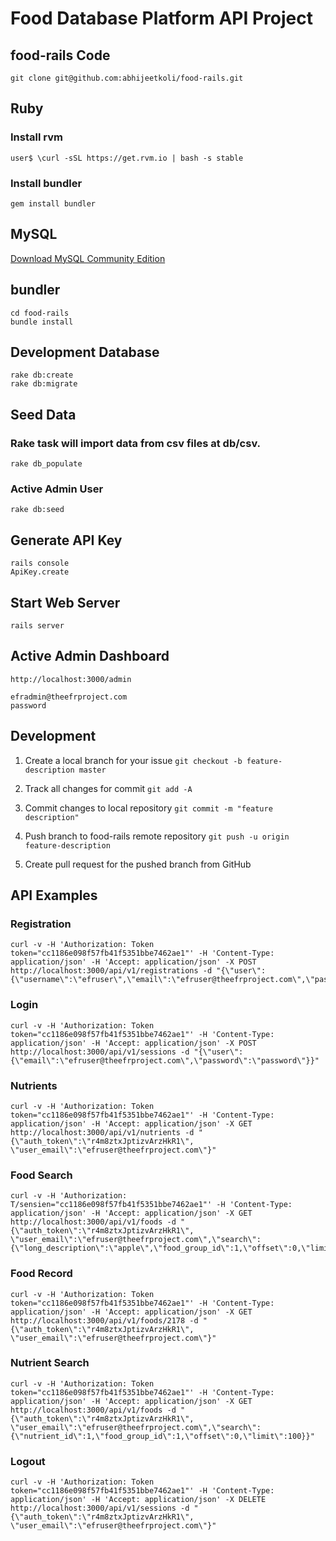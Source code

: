 # Food Database Platform API Project

## food-rails Code
	git clone git@github.com:abhijeetkoli/food-rails.git

## Ruby 

### Install rvm

	user$ \curl -sSL https://get.rvm.io | bash -s stable

### Install bundler

	gem install bundler

## MySQL

[Download MySQL Community Edition](http://www.oracle.com/us/products/mysql/mysqlcommunityserver/overview/index.html)

## bundler
	
	cd food-rails
	bundle install
	
## Development Database
	
	rake db:create
	rake db:migrate

## Seed Data

### Rake task will import data from csv files at db/csv.
	
	rake db_populate

### Active Admin User

	rake db:seed

## Generate API Key
	
	rails console
	ApiKey.create


## Start Web Server

	rails server

## Active Admin Dashboard

	http://localhost:3000/admin

	efradmin@theefrproject.com
	password

## Development

1. Create a local branch for your issue
	`git checkout -b feature-description master`

2. Track all changes for commit
	`git add -A`

3. Commit changes to local repository
	`git commit -m "feature description"`
	
3. Push branch to food-rails remote repository
	`git push -u origin feature-description`	

4. Create pull request for the pushed branch from GitHub

## API Examples

### Registration
	
	curl -v -H 'Authorization: Token token="cc1186e098f57fb41f5351bbe7462ae1"' -H 'Content-Type: application/json' -H 'Accept: application/json' -X POST http://localhost:3000/api/v1/registrations -d "{\"user\":{\"username\":\"efruser\",\"email\":\"efruser@theefrproject.com\",\"password\":\"password\",\"password_confirmation\":\"password\"}}"

### Login

	curl -v -H 'Authorization: Token token="cc1186e098f57fb41f5351bbe7462ae1"' -H 'Content-Type: application/json' -H 'Accept: application/json' -X POST http://localhost:3000/api/v1/sessions -d "{\"user\":{\"email\":\"efruser@theefrproject.com\",\"password\":\"password\"}}"

### Nutrients

	curl -v -H 'Authorization: Token token="cc1186e098f57fb41f5351bbe7462ae1"' -H 'Content-Type: application/json' -H 'Accept: application/json' -X GET http://localhost:3000/api/v1/nutrients -d "{\"auth_token\":\"r4m8ztxJptizvArzHkR1\", \"user_email\":\"efruser@theefrproject.com\"}"

### Food Search

	curl -v -H 'Authorization: T/sensien="cc1186e098f57fb41f5351bbe7462ae1"' -H 'Content-Type: application/json' -H 'Accept: application/json' -X GET http://localhost:3000/api/v1/foods -d "{\"auth_token\":\"r4m8ztxJptizvArzHkR1\", \"user_email\":\"efruser@theefrproject.com\",\"search\":{\"long_description\":\"apple\",\"food_group_id\":1,\"offset\":0,\"limit\":100}}"

### Food Record

	curl -v -H 'Authorization: Token token="cc1186e098f57fb41f5351bbe7462ae1"' -H 'Content-Type: application/json' -H 'Accept: application/json' -X GET http://localhost:3000/api/v1/foods/2178 -d "{\"auth_token\":\"r4m8ztxJptizvArzHkR1\", \"user_email\":\"efruser@theefrproject.com\"}"

### Nutrient Search

	curl -v -H 'Authorization: Token token="cc1186e098f57fb41f5351bbe7462ae1"' -H 'Content-Type: application/json' -H 'Accept: application/json' -X GET http://localhost:3000/api/v1/foods -d "{\"auth_token\":\"r4m8ztxJptizvArzHkR1\",  \"user_email\":\"efruser@theefrproject.com\",\"search\":{\"nutrient_id\":1,\"food_group_id\":1,\"offset\":0,\"limit\":100}}"

### Logout

	curl -v -H 'Authorization: Token token="cc1186e098f57fb41f5351bbe7462ae1"' -H 'Content-Type: application/json' -H 'Accept: application/json' -X DELETE http://localhost:3000/api/v1/sessions -d "{\"auth_token\":\"r4m8ztxJptizvArzHkR1\", \"user_email\":\"efruser@theefrproject.com\"}" 
